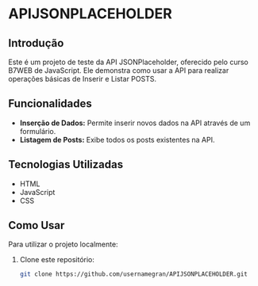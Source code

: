 # APIJSONPLACEHOLDER

## Introdução
Este é um projeto de teste da API JSONPlaceholder, oferecido pelo curso B7WEB de JavaScript. Ele demonstra como usar a API para realizar operações básicas de Inserir e Listar POSTS.

## Funcionalidades
- **Inserção de Dados:** Permite inserir novos dados na API através de um formulário.
- **Listagem de Posts:** Exibe todos os posts existentes na API.

## Tecnologias Utilizadas
- HTML
- JavaScript
- CSS

## Como Usar
Para utilizar o projeto localmente:

1. Clone este repositório:
   ```bash
   git clone https://github.com/usernamegran/APIJSONPLACEHOLDER.git
